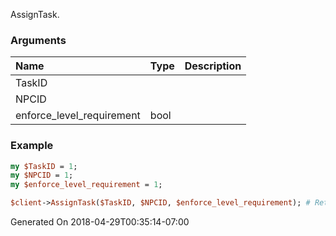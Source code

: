 AssignTask.
### Arguments
**Name**|**Type**|**Description**
:---|:---|:---
TaskID||
NPCID||
enforce_level_requirement|bool|

### Example

```perl
my $TaskID = 1;
my $NPCID = 1;
my $enforce_level_requirement = 1;

$client->AssignTask($TaskID, $NPCID, $enforce_level_requirement); # Returns void
```


Generated On 2018-04-29T00:35:14-07:00